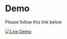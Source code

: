# Demo

Please follow this link below

[![Live Demo](https://img.shields.io/badge/demo-live%20demo-green)](https://todo-list-seven-sigma-27.vercel.app/)
